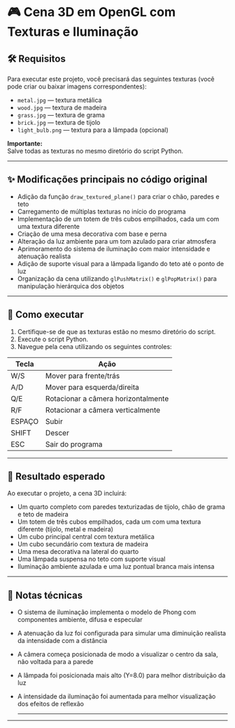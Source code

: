 # 🎮 Cena 3D em OpenGL com Texturas e Iluminação

## 🛠️ Requisitos

Para executar este projeto, você precisará das seguintes texturas (você pode criar ou baixar imagens correspondentes):

- `metal.jpg` — textura metálica
- `wood.jpg` — textura de madeira
- `grass.jpg` — textura de grama
- `brick.jpg` — textura de tijolo
- `light_bulb.png` — textura para a lâmpada (opcional)

**Importante:**  
Salve todas as texturas no mesmo diretório do script Python.

---

## ✨ Modificações principais no código original

- Adição da função `draw_textured_plane()` para criar o chão, paredes e teto
- Carregamento de múltiplas texturas no início do programa
- Implementação de um totem de três cubos empilhados, cada um com uma textura diferente
- Criação de uma mesa decorativa com base e perna
- Alteração da luz ambiente para um tom azulado para criar atmosfera
- Aprimoramento do sistema de iluminação com maior intensidade e atenuação realista
- Adição de suporte visual para a lâmpada ligando do teto até o ponto de luz
- Organização da cena utilizando `glPushMatrix()` e `glPopMatrix()` para manipulação hierárquica dos objetos

---

## 🚀 Como executar

1. Certifique-se de que as texturas estão no mesmo diretório do script.
2. Execute o script Python.
3. Navegue pela cena utilizando os seguintes controles:

| Tecla | Ação                               |
|------|------------------------------------|
| W/S  | Mover para frente/trás             |
| A/D  | Mover para esquerda/direita        |
| Q/E  | Rotacionar a câmera horizontalmente |
| R/F  | Rotacionar a câmera verticalmente   |
| ESPAÇO | Subir                            |
| SHIFT | Descer                            |
| ESC  | Sair do programa                   |

---

## 🎯 Resultado esperado

Ao executar o projeto, a cena 3D incluirá:

- Um quarto completo com paredes texturizadas de tijolo, chão de grama e teto de madeira
- Um totem de três cubos empilhados, cada um com uma textura diferente (tijolo, metal e madeira)
- Um cubo principal central com textura metálica
- Um cubo secundário com textura de madeira
- Uma mesa decorativa na lateral do quarto
- Uma lâmpada suspensa no teto com suporte visual
- Iluminação ambiente azulada e uma luz pontual branca mais intensa

---

## 📝 Notas técnicas

- O sistema de iluminação implementa o modelo de Phong com componentes ambiente, difusa e especular
- A atenuação da luz foi configurada para simular uma diminuição realista da intensidade com a distância
- A câmera começa posicionada de modo a visualizar o centro da sala, não voltada para a parede
- A lâmpada foi posicionada mais alto (Y=8.0) para melhor distribuição da luz
- A intensidade da iluminação foi aumentada para melhor visualização dos efeitos de reflexão

  ---

---
